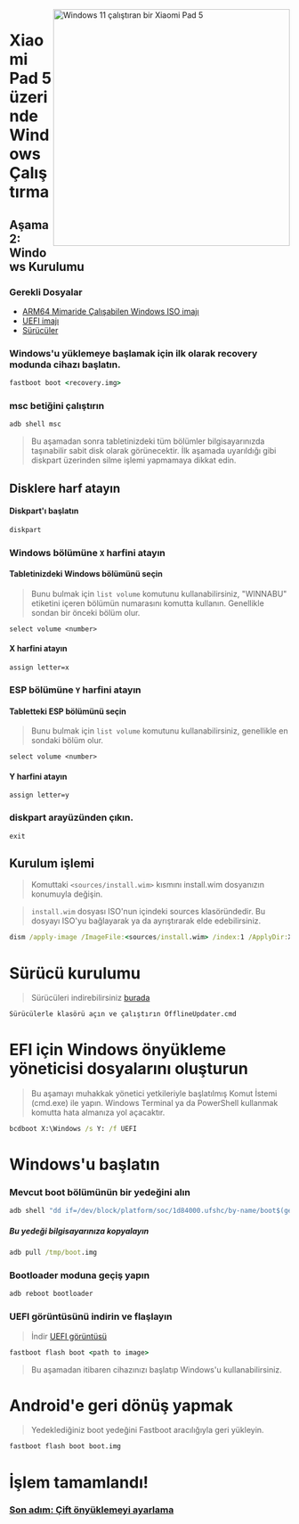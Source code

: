 <img align="right" src="https://raw.githubusercontent.com/erdilS/Port-Windows-11-Xiaomi-Pad-5/main/nabu.png" width="425" alt="Windows 11 çalıştıran bir Xiaomi Pad 5">


# Xiaomi Pad 5 üzerinde Windows Çalıştırma

## Aşama 2: Windows Kurulumu

### Gerekli Dosyalar

- [ARM64 Mimaride Çalışabilen Windows ISO imajı](https://uupdump.net/)
- [UEFI imajı](https://raw.githubusercontent.com/erdilS/Port-Windows-11-Xiaomi-Pad-5/main/images/xiaomi-nabu_secureboot-v2.img)
- [Sürücüler](https://github.com/map220v/MiPad5-Drivers/releases/latest)


### Windows'u yüklemeye başlamak için ilk olarak recovery modunda cihazı başlatın.

```cmd
fastboot boot <recovery.img>
```

### msc betiğini çalıştırın

```cmd
adb shell msc
```
> Bu aşamadan sonra tabletinizdeki tüm bölümler bilgisayarınızda taşınabilir sabit disk olarak görünecektir. İlk aşamada uyarıldığı gibi diskpart üzerinden silme işlemi yapmamaya dikkat edin.

## Disklere harf atayın
  

#### Diskpart'ı başlatın

```cmd
diskpart
```


### Windows bölümüne `X` harfini atayın

#### Tabletinizdeki Windows bölümünü seçin
> Bunu bulmak için `list volume` komutunu kullanabilirsiniz, "WINNABU" etiketini içeren bölümün numarasını komutta kullanın. Genellikle sondan bir önceki bölüm olur.

```diskpart
select volume <number>
```

#### X harfini atayın
```diskpart
assign letter=x
```

### ESP bölümüne `Y` harfini atayın

#### Tabletteki ESP bölümünü seçin
> Bunu bulmak için `list volume` komutunu kullanabilirsiniz, genellikle en sondaki bölüm olur.

```diskpart
select volume <number>
```

#### Y harfini atayın

```diskpart
assign letter=y
```

### diskpart arayüzünden çıkın.
```diskpart
exit
```

  
  

## Kurulum işlemi

> Komuttaki `<sources/install.wim>` kısmını install.wim dosyanızın konumuyla değişin.

> `install.wim` dosyası ISO'nun içindeki sources klasöründedir.
> Bu dosyayı ISO'yu bağlayarak ya da ayrıştırarak elde edebilirsiniz.

```cmd
dism /apply-image /ImageFile:<sources/install.wim> /index:1 /ApplyDir:X:\
```

# Sürücü kurulumu

> Sürücüleri indirebilirsiniz [burada](https://github.com/map220v/MiPad5-Drivers/releases/latest)

```cmd
Sürücülerle klasörü açın ve çalıştırın OfflineUpdater.cmd
```
  

# EFI için Windows önyükleme yöneticisi dosyalarını oluşturun
> Bu aşamayı muhakkak yönetici yetkileriyle başlatılmış Komut İstemi (cmd.exe) ile yapın. Windows Terminal ya da PowerShell kullanmak komutta hata almanıza yol açacaktır.

```cmd
bcdboot X:\Windows /s Y: /f UEFI
```

  

# Windows'u başlatın

### Mevcut boot bölümünün bir yedeğini alın

```cmd
adb shell "dd if=/dev/block/platform/soc/1d84000.ufshc/by-name/boot$(getprop ro.boot.slot_suffix) of=/tmp/boot.img"
```

##### Bu yedeği bilgisayarınıza kopyalayın

```cmd
adb pull /tmp/boot.img
```

### Bootloader moduna geçiş yapın

```cmd
adb reboot bootloader
```

### UEFI görüntüsünü indirin ve flaşlayın
> İndir [UEFI görüntüsü](https://raw.githubusercontent.com/erdilS/Port-Windows-11-Xiaomi-Pad-5/main/images/xiaomi-nabu_secureboot-v2.img)

```cmd
fastboot flash boot <path to image>
```
> Bu aşamadan itibaren cihazınızı başlatıp Windows'u kullanabilirsiniz.

# Android'e geri dönüş yapmak
> Yedeklediğiniz boot yedeğini Fastboot aracılığıyla geri yükleyin.

```cmd
fastboot flash boot boot.img
```

# İşlem tamamlandı!

### [Son adım: Çift önyüklemeyi ayarlama](dualboot-tr.md)
